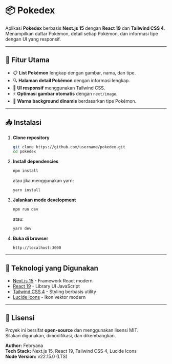 # 📦 Pokedex

Aplikasi **Pokedex** berbasis **Next.js 15** dengan **React 19** dan **Tailwind CSS 4**.  
Menampilkan daftar Pokémon, detail setiap Pokémon, dan informasi tipe dengan UI yang responsif.

---

## 🚀 Fitur Utama
- 📋 **List Pokémon** lengkap dengan gambar, nama, dan tipe.
- 🔍 **Halaman detail Pokémon** dengan informasi lengkap.
- 🎨 **UI responsif** menggunakan Tailwind CSS.
- ⚡ **Optimasi gambar otomatis** dengan `next/image`.
- 🌈 **Warna background dinamis** berdasarkan tipe Pokémon.

---

## 📥 Instalasi

1. **Clone repository**
   ```bash
   git clone https://github.com/username/pokedex.git
   cd pokedex
   ```

2. **Install dependencies**
   ```bash
   npm install
   ```
   atau jika menggunakan yarn:
   ```bash
   yarn install
   ```

3. **Jalankan mode development**
   ```bash
   npm run dev
   ```
   atau:
   ```bash
   yarn dev
   ```

4. **Buka di browser**
   ```
   http://localhost:3000
   ```

---

## 🎨 Teknologi yang Digunakan
- [Next.js 15](https://nextjs.org/) - Framework React modern
- [React 19](https://react.dev/) - Library UI JavaScript
- [Tailwind CSS 4](https://tailwindcss.com/) - Styling berbasis utility
- [Lucide Icons](https://lucide.dev/) - Ikon vektor modern

---

## 📜 Lisensi
Proyek ini bersifat **open-source** dan menggunakan lisensi MIT.  
Silakan digunakan, dimodifikasi, dan dikembangkan.

**Author:** Febryana  
**Tech Stack:** Next.js 15, React 19, Tailwind CSS 4, Lucide Icons   
**Node Version:** v22.15.0 (LTS)
